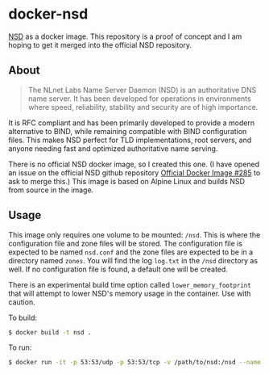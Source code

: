 # docker-nsd

[NSD](https://nlnetlabs.nl/projects/nsd/about/) as a docker image. This repository is a proof of concept and I am hoping to get it merged into the official NSD repository.

## About

>The NLnet Labs Name Server Daemon (NSD) is an authoritative DNS name server. It has been developed for operations in environments where speed, reliability, stability and security are of high importance.

It is RFC compliant and has been primarily developed to provide a modern alternative to BIND, while remaining compatible with BIND configuration files. This makes NSD perfect for TLD implementations, root servers, and anyone needing fast and optimized authoritative name serving.

There is no official NSD docker image, so I created this one. (I have opened an issue on the official NSD github repository [Official Docker Image #285](https://github.com/NLnetLabs/nsd/issues/285) to ask to merge this.) This image is based on Alpine Linux and builds NSD from source in the image.

## Usage

This image only requires one volume to be mounted: `/nsd`. This is where the configuration file and zone files will be stored. The configuration file is expected to be named `nsd.conf` and the zone files are expected to be in a directory named `zones`. You will find the log `log.txt` in the `/nsd` directory as well. If no configuration file is found, a default one will be created.

There is an experimental build time option called `lower_memory_footprint` that will attempt to lower NSD's memory usage in the container. Use with caution.

To build:

```sh
$ docker build -t nsd .
```

To run:

```sh
$ docker run -it -p 53:53/udp -p 53:53/tcp -v /path/to/nsd:/nsd --name nsd nsd
```
